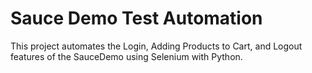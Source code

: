 # Sauce Demo Test Automation
This project automates the Login, Adding Products to Cart, and Logout features of the SauceDemo using Selenium with Python.
